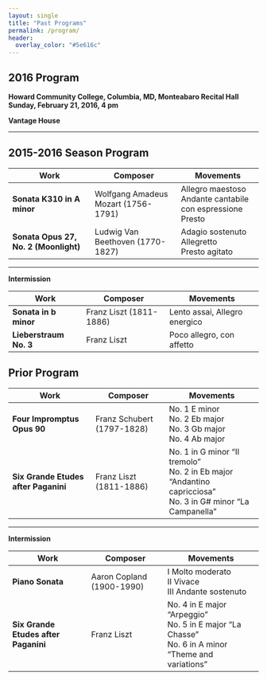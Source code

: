 ```yaml
---
layout: single 
title: "Past Programs"
permalink: /program/
header:
  overlay_color: "#5e616c"
---
```

## 2016 Program

**Howard Community College, Columbia, MD, Monteabaro Recital Hall**  
**Sunday, February 21, 2016, 4 pm**  

**Vantage House**

---

## 2015-2016 Season Program

| Work | Composer | Movements |
|-----------|--------------------------------|------------------------------|
| **Sonata K310 in A minor** | Wolfgang Amadeus Mozart (1756-1791) | Allegro maestoso  <br> Andante cantabile con espressione <br> Presto |
| **Sonata Opus 27, No. 2 (Moonlight)** | Ludwig Van Beethoven (1770-1827) | Adagio sostenuto <br> Allegretto <br> Presto agitato |

---

**Intermission**

| Work | Composer | Movements |
|-----------|--------------------------------|------------------------------|
| **Sonata in b minor** | Franz Liszt (1811-1886) | Lento assai, Allegro energico |
| **Lieberstraum No. 3** | Franz Liszt | Poco allegro, con affetto |



## Prior Program

| Work | Composer | Movements |
|-----------|-------------------------------|------------------------------|
| **Four Impromptus Opus 90** | Franz Schubert (1797-1828) | No. 1 E minor <br> No. 2 Eb major <br> No. 3 Gb major <br> No. 4 Ab major |
| **Six Grande Etudes after Paganini** | Franz Liszt (1811-1886) | No. 1 in G minor “Il tremolo” <br> No. 2 in Eb major “Andantino capricciosa” <br> No. 3 in G# minor “La Campanella” |

---

**Intermission**

| Work | Composer | Movements |
|-----------|-------------------------------|------------------------------|
| **Piano Sonata** | Aaron Copland (1900-1990) | I Molto moderato <br> II Vivace <br> III Andante sostenuto |
| **Six Grande Etudes after Paganini** | Franz Liszt | No. 4 in E major “Arpeggio” <br> No. 5 in E major “La Chasse” <br> No. 6 in A minor “Theme and variations” |





